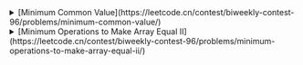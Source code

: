 
<details>
    <summary>[Minimum Common Value](https://leetcode.cn/contest/biweekly-contest-96/problems/minimum-common-value/)</summary>

> My solution is traverse array1,and record time each element appear. Then traverse array2, find the ans according to the record.
```cpp
class Solution {
public:
    int getCommon(vector<int>& nums1, vector<int>& nums2) {
        unordered_map<int, int > cnt;
        for(auto &p: nums1){
            cnt[p] ++;
        }
        int size2 = nums2.size();
        for(int t = 0; t < size2 ; t ++){
            if(cnt[nums2[t]])
                return nums2[t];
        }
        return -1;
    }
};

```

</details>

<details>
    <summary>[Minimum Operations to Make Array Equal II](https://leetcode.cn/contest/biweekly-contest-96/problems/minimum-operations-to-make-array-equal-ii/)</summary>

> I failed in the other three problems, the note below was 

</details>


